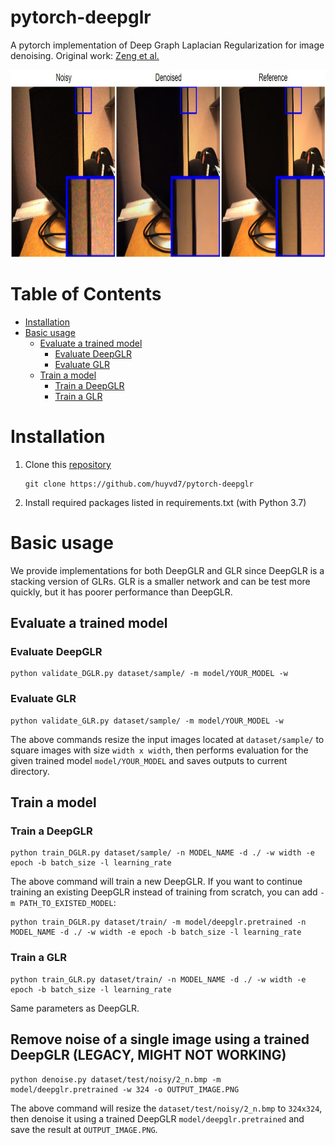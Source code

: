 

# pytorch-deepglr
A pytorch implementation of Deep Graph Laplacian Regularization for image denoising. Original work: [Zeng et al.](http://openaccess.thecvf.com/content_CVPRW_2019/papers/NTIRE/Zeng_Deep_Graph_Laplacian_Regularization_for_Robust_Denoising_of_Real_Images_CVPRW_2019_paper.pdf)
<p align="center">
  <img width="817" height="300" src="img/sample2.JPG" class="img-responsive">
</p>

Table of Contents
=================

   * [Installation](#installation)
   * [Basic usage](#basic-usage)
      * [Evaluate a trained model](#evaluate-a-trained-model)
         * [Evaluate DeepGLR](#evaluate-deepglr)
         * [Evaluate GLR](#evaluate-glr)
      * [Train a model](#train-a-model)
         * [Train a DeepGLR](#train-a-deepglr)
         * [Train a GLR](#train-a-glr)
   
# Installation
1. Clone this [repository](https://github.com/huyvd7/pytorch-deepglr)

    ```git
    git clone https://github.com/huyvd7/pytorch-deepglr
    ```
2. Install required packages listed in requirements.txt (with Python 3.7)   
    
# Basic usage

We provide implementations for both DeepGLR and GLR since DeepGLR is a stacking version of GLRs. GLR is a smaller network and can be test more quickly, but it has poorer performance than DeepGLR.

## Evaluate a trained model

### Evaluate DeepGLR

    python validate_DGLR.py dataset/sample/ -m model/YOUR_MODEL -w
    
### Evaluate GLR

    python validate_GLR.py dataset/sample/ -m model/YOUR_MODEL -w 
    
The above commands resize the input images located at ```dataset/sample/``` to square images with size ```width x width```, then performs evaluation for the given trained model ```model/YOUR_MODEL``` and saves outputs to current directory.

## Train a model
### Train a DeepGLR
    
    python train_DGLR.py dataset/sample/ -n MODEL_NAME -d ./ -w width -e epoch -b batch_size -l learning_rate
    
The above command will train a new DeepGLR. If you want to continue training an existing DeepGLR instead of training from scratch, you can add ```-m PATH_TO_EXISTED_MODEL```:

    python train_DGLR.py dataset/train/ -m model/deepglr.pretrained -n MODEL_NAME -d ./ -w width -e epoch -b batch_size -l learning_rate

### Train a GLR

    python train_GLR.py dataset/train/ -n MODEL_NAME -d ./ -w width -e epoch -b batch_size -l learning_rate
    
Same parameters as DeepGLR.


## Remove noise of a single image using a trained DeepGLR (LEGACY, MIGHT NOT WORKING)

    python denoise.py dataset/test/noisy/2_n.bmp -m model/deepglr.pretrained -w 324 -o OUTPUT_IMAGE.PNG

The above command will resize the ```dataset/test/noisy/2_n.bmp``` to ```324x324```, then denoise it using a trained DeepGLR ```model/deepglr.pretrained``` and save the result at ```OUTPUT_IMAGE.PNG```.

